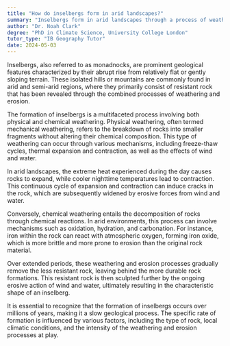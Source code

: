 ```yaml
---
title: "How do inselbergs form in arid landscapes?"
summary: "Inselbergs form in arid landscapes through a process of weathering and erosion that exposes the resistant rock underneath."
author: "Dr. Noah Clark"
degree: "PhD in Climate Science, University College London"
tutor_type: "IB Geography Tutor"
date: 2024-05-03
---
```


Inselbergs, also referred to as monadnocks, are prominent geological features characterized by their abrupt rise from relatively flat or gently sloping terrain. These isolated hills or mountains are commonly found in arid and semi-arid regions, where they primarily consist of resistant rock that has been revealed through the combined processes of weathering and erosion.

The formation of inselbergs is a multifaceted process involving both physical and chemical weathering. Physical weathering, often termed mechanical weathering, refers to the breakdown of rocks into smaller fragments without altering their chemical composition. This type of weathering can occur through various mechanisms, including freeze-thaw cycles, thermal expansion and contraction, as well as the effects of wind and water.

In arid landscapes, the extreme heat experienced during the day causes rocks to expand, while cooler nighttime temperatures lead to contraction. This continuous cycle of expansion and contraction can induce cracks in the rock, which are subsequently widened by erosive forces from wind and water.

Conversely, chemical weathering entails the decomposition of rocks through chemical reactions. In arid environments, this process can involve mechanisms such as oxidation, hydration, and carbonation. For instance, iron within the rock can react with atmospheric oxygen, forming iron oxide, which is more brittle and more prone to erosion than the original rock material.

Over extended periods, these weathering and erosion processes gradually remove the less resistant rock, leaving behind the more durable rock formations. This resistant rock is then sculpted further by the ongoing erosive action of wind and water, ultimately resulting in the characteristic shape of an inselberg.

It is essential to recognize that the formation of inselbergs occurs over millions of years, making it a slow geological process. The specific rate of formation is influenced by various factors, including the type of rock, local climatic conditions, and the intensity of the weathering and erosion processes at play.
    